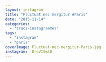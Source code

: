 ```yaml
---
layout: instagram
title: "Fluctuat nec mergitur #Paris"
date: "2015-11-14"
categories: 
  - "trucs-instagrammes"
tags: 
  - "instagram"
  - "paris"
coverImage: Fluctuat-nec-mergitur-Paris.jpg
instagram: -DroVISmSD
---
```

